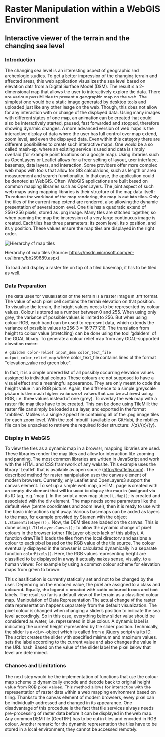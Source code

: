 # Raster Manipulation within a WebGIS Environment

## Interactive viewer of the terrain and the changing sea level

### Introduction

The changing sea level is an interesting aspect of geographic and archeologic studies.
To get a better impression of the changing terrain and affected areas, this web application visualizes the sea level based on elevation data from a Digital Surface Model (DSM).
The result is a 2-dimensional map that allows the user to interactively explore the data.
There are various possibilities to present a geographic map on the web.
The simplest one would be a static image generated by desktop tools and uploaded just like any other image on the web.
Though, this does not allow for any interaction with or change of the displayed data.
Using many images with different states of one map, an animation can be created that could also be interactively started, paused, fast forwarded and stopped, therefore showing dynamic changes.
A more advanced version of web maps is the interactive display of data where the user has full control over map extend, zoom level, and even the displayed data.
Even within this category there are different possibilities to create such interactive maps.
One would be a so called mash-up, where an existing service is used and data is simply overlaid (for example point locations on a google map).
Using libraries such as OpenLayers or Leaflet allows for a freer setting of layout, user interface, basemap, data layers, and interaction.
Some providers offer more complex web maps with tools that allow for GIS calculations, such as length or area measurement and search functionality.
In that case, the application could be denoted as WebGIS.
Often, WebGIS applications are built based on common mapping libraries such as OpenLayers.
The joint aspect of such web maps using mapping libraries is their structure of the map data itself: To reduce the workload of the map rendering, the map is cut into tiles.
Only the tiles of the current map extend are rendered, also allowing the dynamic presentation of several zoom level.
One tile has a quadratic extend of 256*256 pixels, stored as .png image.
Many tiles are stitched together, so when panning the map the impression of a very large continuous image is created.
Each tiles has three parameters: its zoom level, its x position, and its y position.
These values ensure the map tiles are displayed in the right order.

![Hierarchy of map tiles](https://i-msdn.sec.s-msft.com/dynimg/IC96238.jpg)

Hierarchy of map tiles (Source: https://msdn.microsoft.com/en-us/library/bb259689.aspx)

To load and display a raster file on top of a tiled basemap, it has to be tiled as well.

### Data Preparation

The data used for visualisation of the terrain is a raster image in .tiff format.
The value of each pixel cell contains the terrain elevation on that position.
To visualise the terrain, the height values needs to be represented by colour values.
Colour is stored as a number between 0 and 255.
When using only grey, the variance of possible values is limited to 256.
But when using colour RGB, each band can be used to represent data, which extends the variance of possible values to 256 3 = 16'777'216.
The translation from height to colour value (stretching) can be done using the tool 'gdaldem' of the GDAL library.
To generate a colour relief map from any GDAL-supported elevation raster:

`# gdaldem color-relief input_dem color_text_file output_color_relief_map`
where color_text_file contains lines of the format "elevation_value red green blue".

In fact, it is a simple ordered list of all possibly occurring elevation values assigned to individual colours.
These colours are not supposed to have a visual effect and a meaningful appearance.
They are only meant to code the height value in an RGB picture.
Again, the difference to a simple greyscale picture is the much higher variance of values that can be achieved using RGB, i.e.
three values instead of one (grey).
To overlay the web map with a raster file map tiles have to be created.
This can be done using TileMill: the raster file can simply be loaded as a layer, and exported in the format '.mbtiles'.
Mbtiles is a single zipped file containing all of the .png image tiles for each zoom level.
With the tool 'mbutil' (available on GitHub), the mbtiles file can be unpacked to retrieve the required folder structure: ./{z}/{x}/{y}.

### Display in WebGIS

To view the tiles as a dynamic map in a browser, mapping libraries are used.
These libraries render the map tiles and allow for interaction like zooming and panning.
The most common libraries are written in JavaScript and work with the HTML and CSS framework of any website.
This example uses the library 'Leaflet' that is available as open source (http://leafletjs.com).
The described method for raster manipulation uses the canvas element of modern browsers.
Currently, only Leaflet and OpenLayers3 support the canvas element.
To set up a simple web map, a HTML page is created with an empty div element that will be used to display the map in (assigned via its ID tag, e.g.
'map').
In the script a new map object `L.Map();` is created and associated with the div element.
The map needs some parameters like the default view (centre coordinates and zoom level), then it is ready to use with the basic interactions right away.
Various basemaps can be added as layers to the map, for example provided by Stamen with the object `L.StamenTileLayer();`.
Now, the DEM tiles are loaded on the canvas.
This is done using `L.TileLayer.Canvas();` to allow the dynamic change of pixel colours in the browser (other TileLayer objects lack of this ability).
A function drawTile() loads the tiles from the local directory and assigns a colour to each pixel based on the RGB value of the tile source.
The colour eventually displayed in the browser is calculated dynamically in a separate function `colorPixels()`.
Here, the RGB values representing height are classified to be displayed in a way it actually makes sense, visually, to a human viewer.
For example by using a common colour scheme for elevation maps from green to brown:


This classification is currently statically set and not to be changed by the user.
Depending on the encoded value, the pixel are assigned to a class and coloured.
Equally, the legend is created with static coloured boxes and text labels.
The result so far is a default view of the terrain as a classified colour map.
Manipulation of Data Representation
The actual change of the raster data representation happens separately from the default visualization.
The pixel colour is changed when changing a slider’s position to indicate the sea level accordingly.
So in this case, everything below slider value should be considered as water, i.e.
represented in blue colour.
A dynamic label is indicating the current height represented by the slider position.
Technically, the slider is a `<div>`-object which is called from a jQuery script via its ID.
The script creates the slider with specified minimum and maximum values, sets the label according to the current value and also changes the value in the URL hash.
Based on the value of the slider label the pixel below that level are determined.


### Chances and Limitations

The next step would be the implementation of functions that use the colour map scheme to dynamically encode and decode back to original height value from RGB pixel values.
This method allows for interaction with the representation of raster data within a web mapping environment based on tiling.
Thanks to the canvas element of modern browsers, every pixel can be individually addressed and changed in its appearance.
One disadvantage of this procedure is the fact that tile services always needs pre-processing of raster data before it can be displayed in the web map.
Any common DEM file (GeoTIFF) has to be cut in tiles and encoded in RGB colour.
Another remark: for the dynamic representation the tiles have to be stored in a local environment, they cannot be accessed remotely.
